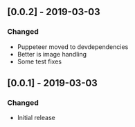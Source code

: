 ## [0.0.2] - 2019-03-03
### Changed
- Puppeteer moved to devdependencies
- Better is image handling
- Some test fixes

## [0.0.1] - 2019-03-03
### Changed
- Initial release